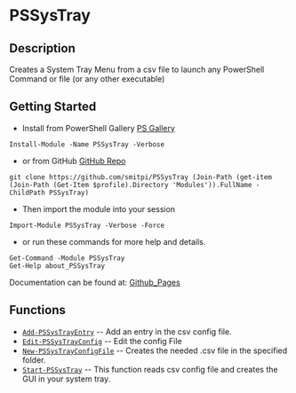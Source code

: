 # PSSysTray
 
## Description
Creates a System Tray Menu from a csv file to launch any PowerShell Command or file (or any other executable)
 
## Getting Started
- Install from PowerShell Gallery [PS Gallery](https://www.powershellgallery.com/packages/PSSysTray)
```
Install-Module -Name PSSysTray -Verbose
```
- or from GitHub [GitHub Repo](https://github.com/smitpi/PSSysTray)
```
git clone https://github.com/smitpi/PSSysTray (Join-Path (get-item (Join-Path (Get-Item $profile).Directory 'Modules')).FullName -ChildPath PSSysTray)
```
- Then import the module into your session
```
Import-Module PSSysTray -Verbose -Force
```
- or run these commands for more help and details.
```
Get-Command -Module PSSysTray
Get-Help about_PSSysTray
```
Documentation can be found at: [Github_Pages](https://smitpi.github.io/PSSysTray)
 
## Functions
- [`Add-PSSysTrayEntry`](https://smitpi.github.io/PSSysTray/Add-PSSysTrayEntry) -- Add an entry in the csv config file.
- [`Edit-PSSysTrayConfig`](https://smitpi.github.io/PSSysTray/Edit-PSSysTrayConfig) -- Edit the config File
- [`New-PSSysTrayConfigFile`](https://smitpi.github.io/PSSysTray/New-PSSysTrayConfigFile) -- Creates the needed .csv file in the specified folder.
- [`Start-PSSysTray`](https://smitpi.github.io/PSSysTray/Start-PSSysTray) -- This function reads csv config file and creates the GUI in your system tray.
